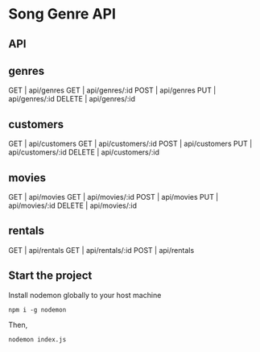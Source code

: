 # Song Genre API

## API

## genres
GET | api/genres
GET | api/genres/:id
POST | api/genres
PUT | api/genres/:id
DELETE | api/genres/:id

## customers
GET | api/customers
GET | api/customers/:id
POST | api/customers
PUT | api/customers/:id
DELETE | api/customers/:id

## movies
GET | api/movies
GET | api/movies/:id
POST | api/movies
PUT | api/movies/:id
DELETE | api/movies/:id

## rentals
GET | api/rentals
GET | api/rentals/:id
POST | api/rentals


## Start the project
Install nodemon globally to your host machine
```
npm i -g nodemon

```

Then,

```
nodemon index.js
```